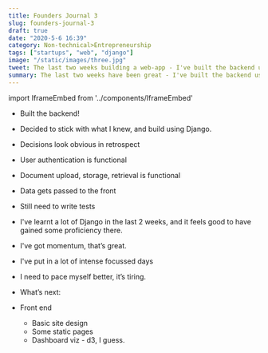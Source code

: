 ```yaml
---
title: Founders Journal 3
slug: founders-journal-3
draft: true
date: "2020-5-6 16:39"
category: Non-technical>Entrepreneurship
tags: ["startups", "web", "django"]
image: "/static/images/three.jpg"
tweet: The last two weeks building a web-app - I've built the backend using django.
summary: The last two weeks have been great - I've built the backend using Django.
---
```


import IframeEmbed from '../components/IframeEmbed'

<IframeEmbed src='https://www.youtube.com/embed/MbfNIS0z3cY' />

- Built the backend!
- Decided to stick with what I knew, and build using Django.
- Decisions look obvious in retrospect

- User authentication is functional
- Document upload, storage, retrieval is functional
- Data gets passed to the front
- Still need to write tests

- I've learnt a lot of Django in the last 2 weeks, and it feels good to have gained some proficiency there.
- I've got momentum, that’s great.
- I've put in a lot of intense focussed days
- I need to pace myself better, it’s tiring.
- What’s next:
- Front end
  - Basic site design
  - Some static pages
  - Dashboard viz - d3, I guess.
